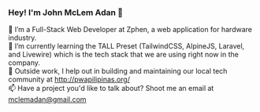 ### Hey! I'm John McLem Adan 👋
🔭 I’m a Full-Stack Web Developer at Zphen, a web application for hardware industry.
<br>
🌱 I’m currently learning the TALL Preset (TailwindCSS, AlpineJS, Laravel, and Livewire) which is the tech stack that we are using right now in the company.
<br>
🔭 Outside work, I help out in building and maintaining our local tech community at http://pwapilipinas.org/ 
<br>
📫 Have a project you'd like to talk about? Shoot me an email at mclemadan@gmail.com
<!--
**johnadan/johnadan** is a ✨ _special_ ✨ repository because its `README.md` (this file) appears on your GitHub profile.

Here are some ideas to get you started:

- 🔭 I’m currently working as a Full-stack web developer at ZPHEN, a start-up e-commerce platform for hardware stores. 
- 🌱 I’m currently learning the TALL Preset (TailwindCSS, AlpineJS, Laravel, and Livewire) which is the tech stack that we are using in the company.
- 👯 I’m looking to collaborate on ...
- 🤔 I’m looking for help with ...
- 💬 Ask me about ...
- 📫 How to reach me: ...
- 😄 Pronouns: ...
- ⚡ Fun fact: ...
-->
